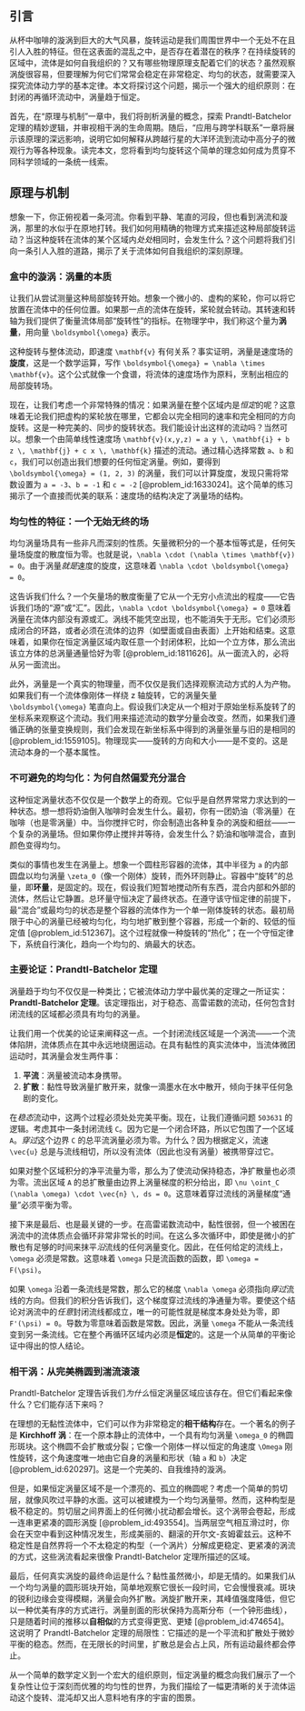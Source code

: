 ## 引言
从杯中咖啡的漩涡到巨大的大气风暴，旋转运动是我们周围世界中一个无处不在且引人入胜的特征。但在这表面的混乱之中，是否存在着潜在的秩序？在持续旋转的区域中，流体是如何自我组织的？又有哪些物理原理支配着它们的状态？虽然观察涡旋很容易，但要理解为何它们常常会稳定在非常稳定、均匀的状态，就需要深入探究流体动力学的基本定律。本文将探讨这个问题，揭示一个强大的组织原则：在封闭的再循环流动中，涡量趋于恒定。

首先，在“原理与机制”一章中，我们将剖析涡量的概念，探索 Prandtl-Batchelor 定理的精妙逻辑，并审视相干涡的生命周期。随后，“应用与跨学科联系”一章将展示该原理的深远影响，说明它如何解释从跨越行星的大洋环流到流动中高分子的微观行为等各种现象。读完本文，您将看到均匀旋转这个简单的理念如何成为贯穿不同科学领域的一条统一线索。

## 原理与机制

想象一下，你正俯视着一条河流。你看到平静、笔直的河段，但也看到涡流和漩涡，那里的水似乎在原地打转。我们如何用精确的物理方式来描述这种局部旋转运动？当这种旋转在流体的某个区域内*处处*相同时，会发生什么？这个问题将我们引向一条引人入胜的道路，揭示了关于流体如何自我组织的深刻原理。

### 盒中的漩涡：涡量的本质

让我们从尝试测量这种局部旋转开始。想象一个微小的、虚构的桨轮，你可以将它放置在流体中的任何位置。如果那一点的流体在旋转，桨轮就会转动。其转速和转轴为我们提供了衡量流体局部“旋转性”的指标。在物理学中，我们称这个量为**涡量**，用向量 `\boldsymbol{\omega}` 表示。

这种旋转与整体流动，即速度 `\mathbf{v}` 有何关系？事实证明，涡量是速度场的**旋度**，这是一个数学运算，写作 `\boldsymbol{\omega} = \nabla \times \mathbf{v}`。这个公式就像一个食谱，将流体的速度场作为原料，烹制出相应的局部旋转场。

现在，让我们考虑一个非常特殊的情况：如果涡量在整个区域内是*恒定*的呢？这意味着无论我们把虚构的桨轮放在哪里，它都会以完全相同的速率和完全相同的方向旋转。这是一种完美的、同步的旋转状态。我们能设计出这样的流动吗？当然可以。想象一个由简单线性速度场 `\mathbf{v}(x,y,z) = a y \, \mathbf{i} + b z \, \mathbf{j} + c x \, \mathbf{k}` 描述的流动。通过精心选择常数 `a`、`b` 和 `c`，我们可以创造出我们想要的任何恒定涡量。例如，要得到 `\boldsymbol{\omega} = (1, 2, 3)` 的涡量，我们可以计算旋度，发现只需将常数设置为 `a = -3`、`b = -1` 和 `c = -2` [@problem_id:1633024]。这个简单的练习揭示了一个直接而优美的联系：速度场的结构决定了涡量场的结构。

### 均匀性的特征：一个无始无终的场

均匀涡量场具有一些非凡而深刻的性质。矢量微积分的一个基本恒等式是，任何矢量场旋度的散度恒为零。也就是说，`\nabla \cdot (\nabla \times \mathbf{v}) = 0`。由于涡量*就是*速度的旋度，这意味着 `\nabla \cdot \boldsymbol{\omega} = 0`。

这告诉我们什么？一个矢量场的散度衡量了它从一个无穷小点流出的程度——它告诉我们场的“源”或“汇”。因此，`\nabla \cdot \boldsymbol{\omega} = 0` 意味着涡量在流体内部没有源或汇。涡线不能凭空出现，也不能消失于无形。它们必须形成闭合的环路，或者必须在流体的边界（如壁面或自由表面）上开始和结束。这意味着，如果你在恒定涡量区域内取任意一个封闭体积，比如一个立方体，那么流出该立方体的总涡量通量恰好为零 [@problem_id:1811626]。从一面流入的，必将从另一面流出。

此外，涡量是一个真实的物理量，而不仅仅是我们选择观察流动方式的人为产物。如果我们有一个流体像刚体一样绕 z 轴旋转，它的涡量矢量 `\boldsymbol{\omega}` 笔直向上。假设我们决定从一个相对于原始坐标系旋转了的坐标系来观察这个流动。我们用来描述流动的数学分量会改变。然而，如果我们遵循正确的张量变换规则，我们会发现在新坐标系中得到的涡量张量与旧的是相同的 [@problem_id:1559105]。物理现实——旋转的方向和大小——是不变的。这是流动本身的一个基本属性。

### 不可避免的均匀化：为何自然偏爱充分混合

这种恒定涡量状态不仅仅是一个数学上的奇观。它似乎是自然界常常力求达到的一种状态。想一想将奶油倒入咖啡时会发生什么。最初，你有一团奶油（零涡量）在咖啡（也是零涡量）中。当你搅拌它时，你会制造出各种复杂的涡旋和细丝——一个复杂的涡量场。但如果你停止搅拌并等待，会发生什么？奶油和咖啡混合，直到颜色变得均匀。

类似的事情也发生在涡量上。想象一个圆柱形容器的流体，其中半径为 `a` 的内部圆盘以均匀涡量 `\zeta_0`（像一个刚体）旋转，而外环则静止。容器中“旋转”的总量，即**环量**，是固定的。现在，假设我们短暂地搅动所有东西，混合内部和外部的流体，然后让它静置。总环量守恒决定了最终状态。在遵守该守恒定律的前提下，最“混合”或最均匀的状态是整个容器的流体作为一个单一刚体旋转的状态。最初局限于中心的涡量已经被均匀化，均匀地扩散到整个容器，形成一个新的、较低的恒定值 [@problem_id:512367]。这个过程就像一种旋转的“热化”；在一个守恒定律下，系统自行演化，趋向一个均匀的、熵最大的状态。

### 主要论证：Prandtl-Batchelor 定理

涡量趋于均匀不仅仅是一种类比；它被流体动力学中最优美的定理之一所证实：**Prandtl-Batchelor 定理**。该定理指出，对于稳态、高雷诺数的流动，任何包含封闭流线的区域都必须具有均匀的涡量。

让我们用一个优美的论证来阐释这一点。一个封闭流线区域是一个涡流——一个流体陷阱，流体质点在其中永远地绕圈运动。在具有黏性的真实流体中，当流体微团运动时，其涡量会发生两件事：
1.  **平流**：涡量被流动本身携带。
2.  **扩散**：黏性导致涡量扩散开来，就像一滴墨水在水中散开，倾向于抹平任何急剧的变化。

在*稳态*流动中，这两个过程必须处处完美平衡。现在，让我们遵循问题 `503631` 的逻辑。考虑其中一条封闭流线 `C`。因为它是一个闭合环路，所以它包围了一个区域 `A`。*穿过*这个边界 `C` 的总平流涡量必须为零。为什么？因为根据定义，流速 `\vec{u}` 总是与流线相切，所以没有流体（因此也没有涡量）被携带穿过它。

如果对整个区域积分的净平流量为零，那么为了使流动保持稳态，净扩散量也必须为零。流出区域 `A` 的总扩散量由边界上涡量梯度的积分给出，即 `\nu \oint_C (\nabla \omega) \cdot \vec{n} \, ds = 0`。这意味着穿过流线的涡量梯度“通量”必须平衡为零。

接下来是最后、也是最关键的一步。在高雷诺数流动中，黏性很弱，但一个被困在涡流中的流体质点会循环非常非常长的时间。在这么多次循环中，即使是微小的扩散也有足够的时间来抹平*沿*流线的任何涡量变化。因此，在任何给定的流线上，`\omega` 必须是常数。这意味着 `\omega` 只是流函数的函数，即 `\omega = F(\psi)`。

如果 `\omega` 沿着一条流线是常数，那么它的梯度 `\nabla \omega` 必须指向*穿过*流线的方向。但我们的积分告诉我们，这个梯度穿过流线的净通量为零。要使这个结论对涡流中的*任意*封闭流线都成立，唯一的可能性就是梯度本身处处为零，即 `F'(\psi) = 0`。导数为零意味着函数是常数。因此，涡量 `\omega` 不能从一条流线变到另一条流线。它在整个再循环区域内必须是**恒定**的。这是一个从简单的平衡论证中得出的惊人结论。

### 相干涡：从完美椭圆到湍流滚滚

Prandtl-Batchelor 定理告诉我们*为什么*恒定涡量区域应该存在。但它们看起来像什么？它们能存活下来吗？

在理想的无黏性流体中，它们可以作为非常稳定的**相干结构**存在。一个著名的例子是 **Kirchhoff 涡**：在一个原本静止的流体中，一个具有均匀涡量 `\omega_0` 的椭圆形斑块。这个椭圆不会扩散或分裂；它像一个刚体一样以恒定的角速度 `\Omega` 刚性旋转，这个角速度唯一地由它自身的涡量和形状（轴 `a` 和 `b`）决定 [@problem_id:620297]。这是一个完美的、自我维持的漩涡。

但是，如果恒定涡量区域不是一个漂亮的、孤立的椭圆呢？考虑一个简单的剪切层，就像风吹过平静的水面。这可以被建模为一个均匀涡量带。然而，这种构型是极不稳定的。剪切层之间界面上的任何微小扰动都会增长。这个涡带会卷起，形成一连串更紧凑的圆形涡旋 [@problem_id:493554]。当两层空气相互滑过时，你会在天空中看到这种情况发生，形成美丽的、翻滚的开尔文-亥姆霍兹云。这种不稳定性是自然界将一个不太稳定的构型（一个涡片）分解成更稳定、更紧凑的涡流的方式，这些涡流看起来很像 Prandtl-Batchelor 定理所描述的区域。

最后，任何真实涡旋的最终命运是什么？黏性虽然微小，却是无情的。如果我们从一个均匀涡量的圆形斑块开始，简单地观察它很长一段时间，它会慢慢衰减。斑块的锐利边缘会变得模糊，涡量会向外扩散。涡旋扩散开来，其峰值强度降低，但它以一种优美有序的方式进行。涡量剖面的形状保持为高斯分布（一个钟形曲线），只是随着时间的推移以**自相似**的方式变得更宽、更矮 [@problem_id:474654]。这说明了 Prandtl-Batchelor 定理的局限性：它描述的是一个平流和扩散处于微妙平衡的稳态。然而，在无限长的时间里，扩散总是会占上风，所有运动最终都会停止。

从一个简单的数学定义到一个宏大的组织原则，恒定涡量的概念向我们展示了一个复杂性让位于深刻而优雅的均匀性的世界，为我们描绘了一幅更清晰的关于流体运动这个旋转、混沌却又出人意料地有序的宇宙的图景。

